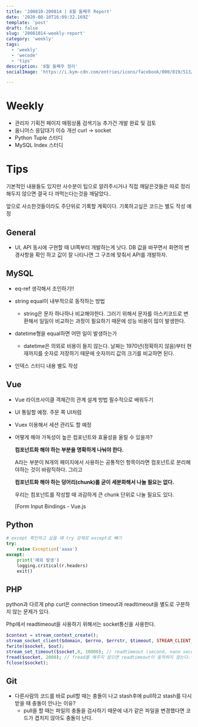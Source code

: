 ```yaml
---
title: '200810-200814 | 8월 둘째주 Report'
date: '2020-08-10T16:09:32.169Z'
template: 'post'
draft: false
slug: '20081014-weekly-report'
category: 'weekly'
tags:
  - 'weekly'
  - 'wecode'
  - 'tips'
description: '8월 둘째주 정리'
socialImage: 'https://i.kym-cdn.com/entries/icons/facebook/000/019/513/til.jpg'

---
```


# Weekly

- 관리자 기획전 페이지 매핑상품 검색기능 추가건 개발 완료 및 검토
- 옴니어스 응답대기 이슈 개선 curl -> socket
- Python Tuple 스터디
- MySQL Index 스터디



# Tips

기본적인 내용들도 있지만 사수분이 팁으로 알려주시거나 직접 깨달은것들은 따로 정리해두지 않으면 결국 다 까먹는다는것을 깨달았다..

앞으로 사소한것들이라도 주단위로 기록할 계획이다. 기록하고싶은 코드는 별도 작성 예정

## General

- UI, API 동시에 구현할 때 UI쪽부터 개발하는게 낫다. DB 값을 바꾸면서 화면의 변경사항을 확인 하고 값이 잘 나타나면 그 구조에 맞춰서 API를 개발하자.

## MySQL

- eq-ref 생각해서 조인하기!!
- string equal이 내부적으로 동작하는 방법
  - string은 문자 하나하나 비교해야한다. 그러기 위해서 문자를 아스키코드로 변환해서 일일이 비교하는 과정이 필요하기 때문에 성능 비용이 많이 발생한다.
- datetime형을 equal하면 어떤 일이 발생하는가
  - datetime은 의외로 비용이 들지 않는다. 날짜는 1970년(정확하지 않음)부터 현재까지를 숫자로 저장하기 때문에 숫자끼리 값의 크기를 비교하면 된다.

- 인덱스 스터디 내용 별도 작성

## Vue

- Vue 라이프사이클 객체간의 관계 설계 방법 필수적으로 배워두기

- UI 통일할 예정. 주문 쪽 UI처럼

- Vuex 이용해서 세션 관리도 할 예정

- 어떻게 해야 가독성이 높은 컴포넌트와 효율성을 올릴 수 있을까?

  **컴포넌트화 해야 하는 부분을 명확하게 나눠야 한다.**

  A라는 부분이 N개의 페이지에서 사용하는 공통적인 항목이라면 컴포넌트로 분리해야하는 것이 바람직하다. 그리고

  **컴포넌트화 해야 하는 덩어리(chunk)를 굳이 세분화해서 나눌 필요는 없다.**

  우리는 컴포넌트를 작성할 때 과감하게 큰 chunk 단위로 나눌 필요도 있다.

  [Form Input Bindings - Vue.js

## Python

```python
# except 확인하고 싶을 떄 try 강제로 except로 빼기
try:
    raise Exception('aaaa')
except:
    print('예외 발생')
    logging.critical(r.headers)
    exit()
```

## PHP

python과 다르게 php curl은 connection timeout과 readtimeout을 별도로 구분하지 않는 문제가 있다.

Php에서 readtimeout을 사용하기 위해서는 socket통신을 사용한다.

```php
$context = stream_context_create();
stream_socket_client($domain, $errno, $errstr, $timeout, STREAM_CLIENT_CONNECT, $context)
fwrite($socket, $out);
stream_set_timeout($socket,0, 10000); // readtimeout (second, nano second)
fread($socket, 2000); // fread를 해주지 않으면 readtimeout이 동작하지 않는다.
fclose($socket);
```

## Git

- 다른사람의 코드를 바로 pull할 때는 충돌이 나고 stash후에 pull하고 stash를 다시 받을 때 충돌이 안나는 이유?
  - pull을 할 때는 파일의 충돌을 검사하기 때문에 내가 같은 파일을 변경했다면 코드가 겹치지 않아도 충돌이 난다.